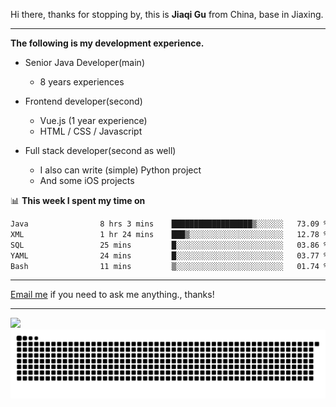 Hi there, thanks for stopping by, this is **Jiaqi Gu** from China, base in Jiaxing.

---

**The following is my development experience.**

- Senior Java Developer(main)
  - 8 years experiences

- Frontend developer(second)
  - Vue.js (1 year experience)
  - HTML / CSS / Javascript
  
- Full stack developer(second as well)
  - I also can write (simple) Python project
  - And some iOS projects

📊 **This week I spent my time on**
<!--START_SECTION:waka-->

```txt
Java                8 hrs 3 mins    ██████████████████▒░░░░░░   73.09 %
XML                 1 hr 24 mins    ███▒░░░░░░░░░░░░░░░░░░░░░   12.78 %
SQL                 25 mins         █░░░░░░░░░░░░░░░░░░░░░░░░   03.86 %
YAML                24 mins         █░░░░░░░░░░░░░░░░░░░░░░░░   03.77 %
Bash                11 mins         ▒░░░░░░░░░░░░░░░░░░░░░░░░   01.74 %
```

<!--END_SECTION:waka-->

---

[Email me](mailto:htk2klwgr@mozmail.com?subject=Hiring_from_GitHub) if you need to ask me anything., thanks!

---

![]( https://visitor-badge.glitch.me/badge?page_id=githubgujiaqi)
![]( https://github.com/droid-Q/droid-Q/raw/output/github-contribution-grid-snake.svg#gh-dark-mode-only)
